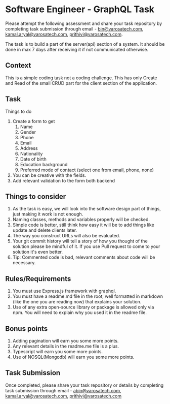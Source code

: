 # Software Engineer - GraphQL Task 
Please attempt the following assessment and share your task repository by completing task submission through email - bin@varosatech.com, 
kamal.aryal@varosatech.com, prithivi@varosatech.com. 

The task is to build a part of the server(api) section of a system. It should be done in max 7
days after receiving it if not communicated otherwise.

## Context
This is a simple coding task not a coding challenge. This has only Create and Read of
the small CRUD part for the client section of the application.

## Task
Things to do
1. Create a form to get
    1. Name
    2. Gender
    3. Phone
    4. Email
    5. Address
    6. Nationality
    7. Date of birth
    8. Education background
    9. Preferred mode of contact (select one from email, phone, none)
2. You can be creative with the fields.
3. Add relevant validation to the form both backend

## Things to consider
1. As the task is easy, we will look into the software design part of things, just
making it work is not enough.
2. Naming classes, methods and variables properly will be checked.
3. Simple code is better, still think how easy it will be to add things like update and
delete clients later.
4. The way you construct URLs will also be evaluated.
5. Your git commit history will tell a story of how you thought of the solution please
be mindful of it. If you use Pull request to come to your solution it's even better.
7. Tip: Commented code is bad, relevant comments about code will be necessary.

## Rules/Requirements
1. You must use Express.js framework with graphql.
2. You must have a readme.md file in the root, well formatted in markdown (like the
one you are reading now) that explains your solution.
3. Use of any extra open-source library or package is allowed only via npm. You will
need to explain why you used it in the readme file.

## Bonus points
1. Adding pagination will earn you some more points.
2. Any relevant details in the readme.me file is a plus.
3. Typescript will earn you some more points.
4. Use of NOSQL(Mongodb) will earn you some more points.

## Task Submission

Once completed, please share your task repository or details by completing task submission through email - abin@varosatech.com, 
kamal.aryal@varosatech.com, prithivi@varosatech.com
